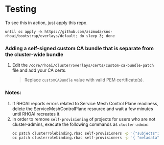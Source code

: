 # Testing

To see this in action, just apply this repo.

```shell
until oc apply -k https://github.com/aszmuda/sno-rhoai/bootstrap/overlays/default; do sleep 3; done
```

### Adding a self-signed custom CA bundle that is separate from the cluster-wide bundle
1. Edit the `/core/rhoai/cluster/overlays/certs/custom-ca-bundle-patch` file and add your CA certs.
   > Replace `customCABundle` value with valid PEM certificate(s).


### Notes:
1. If RHOAI reports errors related to Service Mesh Control Plane readiness, delete the ServiceMeshControlPlane resource and wait a few minutes until RHOAI recreates it.
2. In order to remove `self-provisioning` of projects for users who are not cluster-admins, execute the following commands as `cluster-admin`:
    ```bash
    oc patch clusterrolebinding.rbac self-provisioners -p '{"subjects": null}'
    oc patch clusterrolebinding.rbac self-provisioners -p '{ "metadata": { "annotations": { "rbac.authorization.kubernetes.io/autoupdate": "false" } } }'
    ```
